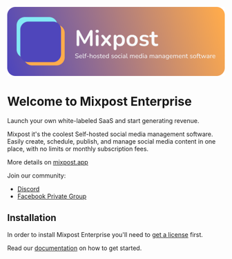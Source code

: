 
[<img src="./art/logo-v2.svg" alt="Logo Mixpost" />](https://mixpost.app)


# Welcome to Mixpost Enterprise
Launch your own white-labeled SaaS and start generating revenue.

Mixpost it's the coolest Self-hosted social media management software. Easily create, schedule, publish, and manage social media content in one place, with no limits or monthly subscription fees. 

More details on [mixpost.app](https://mixpost.app/)

Join our community:

- [Discord](https://mixpost.app/discord)
- [Facebook Private Group](https://www.facebook.com/groups/getmixpost)

## Installation

In order to install Mixpost Enterprise you'll need to [get a license](https://mixpost.app/) first.

Read our [documentation](https://docs.mixpost.app/enterprise) on how to get started.